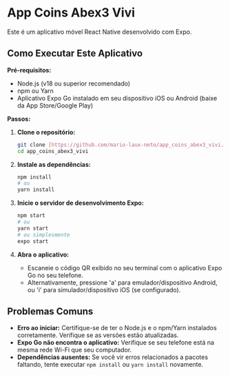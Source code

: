 # App Coins Abex3 Vivi

Este é um aplicativo móvel React Native desenvolvido com Expo.

## Como Executar Este Aplicativo

**Pré-requisitos:**

* Node.js (v18 ou superior recomendado)
* npm ou Yarn
* Aplicativo Expo Go instalado em seu dispositivo iOS ou Android (baixe da App Store/Google Play)

**Passos:**

1.  **Clone o repositório:**

    ```bash
    git clone [https://github.com/mario-laux-neto/app_coins_abex3_vivi.git](https://github.com/mario-laux-neto/app_coins_abex3_vivi.git)
    cd app_coins_abex3_vivi
    ```
2.  **Instale as dependências:**

    ```bash
    npm install
    # ou
    yarn install
    ```
3.  **Inicie o servidor de desenvolvimento Expo:**

    ```bash
    npm start
    # ou
    yarn start
    # ou simplesmente
    expo start
    ```
4.  **Abra o aplicativo:**

    * Escaneie o código QR exibido no seu terminal com o aplicativo Expo Go no seu telefone.
    * Alternativamente, pressione 'a' para emulador/dispositivo Android, ou 'i' para simulador/dispositivo iOS (se configurado).

## Problemas Comuns

* **Erro ao iniciar:** Certifique-se de ter o Node.js e o npm/Yarn instalados corretamente. Verifique se as versões estão atualizadas.
* **Expo Go não encontra o aplicativo:** Verifique se seu telefone está na mesma rede Wi-Fi que seu computador.
* **Dependências ausentes:** Se você vir erros relacionados a pacotes faltando, tente executar `npm install` ou `yarn install` novamente.
